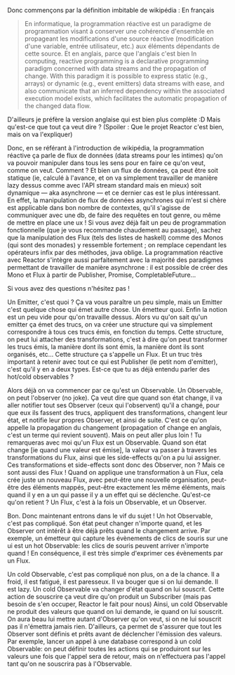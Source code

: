 Donc commençons par la définition imbitable de wikipédia :
En français
> En informatique, la programmation réactive est un paradigme de programmation visant à conserver une cohérence d'ensemble en propageant les modifications d'une source réactive (modification d'une variable, entrée utilisateur, etc.) aux éléments dépendants de cette source.
Et en anglais, parce que l'anglais c'est bien
> In computing, reactive programming is a declarative programming paradigm concerned with data streams and the propagation of change. With this paradigm it is possible to express static (e.g., arrays) or dynamic (e.g., event emitters) data streams with ease, and also communicate that an inferred dependency within the associated execution model exists, which facilitates the automatic propagation of the changed data flow.

D'ailleurs je préfère la version anglaise qui est bien plus complète :D
Mais qu'est-ce que tout ça veut dire ? (Spoiler : Que le projet Reactor c'est bien, mais on va l'expliquer)

Donc, en se référant à l'introduction de wikipédia, la programmation réactive ça parle de flux de données (data streams pour les intimes) qu'on va pouvoir manipuler dans tous les sens pour en faire ce qu'on veut, comme on veut. Comment ? Et bien un flux de données, ça peut être soit statique (ie, calculé à l'avance, et on va simplement travailler de manière lazy dessus comme avec l'API stream standard mais en mieux) soit dynamique — aka asynchrone — et ce dernier cas est le plus intéressant.
En effet, la manipulation de flux de données asynchrones qui m'est si chère est applicable dans bon nombre de contextes, qu'il s'agisse de communiquer avec une db, de faire des requêtes en tout genre, ou même de mettre en place une ux ! Si vous avez déjà fait un peu de programmation fonctionnelle (que je vous recommande chaudement au passage), sachez que la manipulation des Flux (tels des listes de haskell) comme des Monos (qui sont des monades) y ressemble fortement ; on remplace cependant les opérateurs infix par des méthodes, java oblige.
La programmation réactive avec Reactor s'intègre aussi parfaitement avec la majorité des paradigmes permettant de travailler de manière asynchrone : il est possible de créer des Mono et Flux à partir de Publisher, Promise, CompletableFuture...

Si vous avez des questions n'hésitez pas !

Un Emitter, c'est quoi ? Ça va vous paraître un peu simple, mais un Emitter c'est quelque chose qui émet autre chose. Un émetteur quoi.
Enfin la notion est un peu vide pour qu'on travaille dessus.
Alors vu qu'on sait qu'un emitter ça émet des trucs, on va créer une structure qui va simplement correspondre à tous ces trucs émis, en fonction du temps.
Cette structure, on peut lui attacher des transformations, c'est à dire qu'on peut transformer les trucs émis, la manière dont ils sont émis, la manière dont ils sont organisés, etc...
Cette structure ça s'appelle un Flux. Et un truc très important à retenir avec tout ce qui est Publisher (le petit nom d'emitter), c'est qu'il y en a deux types.
Est-ce que tu as déjà entendu parler des hot/cold observables ?

Alors déjà on va commencer par ce qu'est un Observable.
Un Observable, on peut l'observer (no joke). Ça veut dire que quand son état change, il va aller notifier tout ses Observer (ceux qui l'observent) qu'il a changé, pour que eux ils fassent des trucs, appliquent des transformations, changent leur état, et notifie leur propres Observer, et ainsi de suite. C'est ce qu'on appelle la propagation du changement (propagation of change en anglais, c'est un terme qui revient souvent).
Mais on peut aller plus loin !
Tu remarqueras avec moi qu'un Flux est un Observable. Quand son état change [ie quand une valeur est émise], la valeur va passer à travers les transformations du Flux, ainsi que les side-effects qu'on a pu lui assigner. Ces transformations et side-effects sont donc des Observer, non ? Mais ce sont aussi des Flux !
Quand on applique une transformation à un Flux, cela crée juste un nouveau Flux, avec peut-être une nouvelle organisation, peut-être des éléments mappés, peut-être exactement les même éléments, mais quand il y en a un qui passe il y a un effet qui se déclenche.
Qu'est-ce qu'on retient ? Un Flux, c'est à la fois un Observable, et un Observer.

Bon. Donc maintenant entrons dans le vif du sujet !
Un hot Observable, c'est pas compliqué. Son état peut changer n'importe quand, et les Observer ont intérêt à être déjà prêts quand le changement arrive. Par exemple, un émetteur qui capture les évènements de clics de souris sur une ui est un hot Observable: les clics de souris peuvent arriver n'importe quand !
En conséquence, il est très simple d'exprimer ces évènements par un Flux.

Un cold Observable, c'est pas compliqué non plus, on a de la chance. Il a froid, il est fatigué, il est paresseux. Il va bouger que si on lui demande. Il est lazy. Un cold Observable va changer d'état quand on lui souscrit. Cette action de souscrire ça veut dire qu'on produit un Subscriber (mais pas besoin de s'en occuper, Reactor le fait pour nous)
Ainsi, un cold Observable ne produit des valeurs que quand on lui demande, ie quand on lui souscrit. On aura beau lui mettre autant d'Observer qu'on veut, si on ne lui souscrit pas il n'émettra jamais rien. D'ailleurs, ça permet de s'assurer que tout les Observer sont définis et prêts avant de déclencher l'émission des valeurs.
Par exemple, lancer un appel à une database correspond à un cold Observable: on peut définir toutes les actions qui se produiront sur les valeurs une fois que l'appel sera de retour, mais on n'effectuera pas l'appel tant qu'on ne souscrira pas à l'Observable.